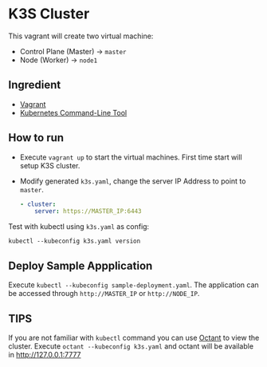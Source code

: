 # K3S Cluster

This vagrant will create two virtual machine:

- Control Plane (Master) -> `master`
- Node (Worker) -> `node1`

## Ingredient

- [Vagrant](https://www.vagrantup.com/downloads)
- [Kubernetes Command-Line Tool](https://kubernetes.io/docs/tasks/tools/)

## How to run

- Execute `vagrant up` to start the virtual machines. First time start will setup K3S cluster. 
- Modify generated `k3s.yaml`, change the server IP Address to point to `master`.

  ```yaml
  - cluster:
      server: https://MASTER_IP:6443
  ```

Test with kubectl using `k3s.yaml` as config:

```console
kubectl --kubeconfig k3s.yaml version
```

## Deploy Sample Appplication

Execute `kubectl --kubeconfig sample-deployment.yaml`.
The application can be accessed through `http://MASTER_IP` or `http://NODE_IP`.

## TIPS

If you are not familiar with `kubectl` command you can use [Octant](https://octant.dev) to view the cluster.
Execute `octant --kubeconfig k3s.yaml` and octant will be available in <http://127.0.0.1:7777>